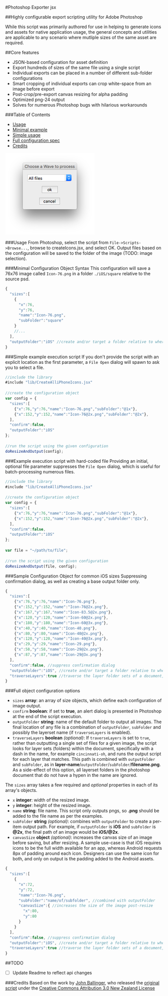 #Photoshop Exporter jsx

##Highly configurable export scripting utility for Adobe Photoshop

While this script was primarily authored for use in helping to generate icons and assets for native application usage, the general concepts and utilities are applicable to any scenario where mutliple sizes of the same asset are required.

##Core features
* JSON-based configuration for asset definition
* Export hundreds of sizes of the same file using a single script
* Individual exports can be placed in a number of different sub-folder configurations
* Smart cropping of individual exports can crop white-space from an image before export
* Post-crop/pre-export canvas resizing for alpha padding
* Optimized png-24 output
* Solves for numerous Photoshop bugs with hilarious workarounds


###Table of Contents
- [Usage](#usage)
- [Minimal example](#minimal-configuration-object-syntax)
- [Simple usage](#simple-example-execution-script)
- [Full configuration spec](#full-object-configuration-options)
- [Credits](#credits)

![Photoshop Dialog](documentation/images/interface.png)

###Usage
From Photoshop, select the script from `File->Scripts->Browse...`, browse to createIcons.jsx, and select OK. Output files based on the configuration will be saved to the folder of the image (TODO: image selection).

###Minimal Configuration Object Syntax
This configuration will save a 76x76 image called `Icon-76.png` in a folder `./iOS/square` relative to the source psd.
```javascript
{
  "sizes":[
    {
      "x":76,
      "y":76,
      "name":"Icon-76.png",
      "subFolder":"square"
    }
    //...
  ],
  "outputFolder":"iOS" //create and/or target a folder relative to where the .psd is located
}
```

###Simple example execution script
If you don't provide the script with an explicit location as the first parameter, a `File Open` dialog will spawn to ask you to select a file.
```javascript
//include the library
#include "lib/CreateAlliPhoneIcons.jsx"

//create the configuration object
var config = {
  "sizes":[
    {"x":76,"y":76,"name":"Icon-76.png","subFolder":"@1x"},
    {"x":152,"y":152,"name":"Icon-76@2x.png","subFolder":"@2x"},
  ],
  "confirm":false,
  "outputFolder":"iOS"
};

//run the script using the given configuration
doResizeAndOutput(config);
```

###Example execution script with hard-coded file
Providing an initial, optional file parameter suppresses the `File Open` dialog, which is useful for batch-processing numerous files.
```javascript
//include the library
#include "lib/CreateAlliPhoneIcons.jsx"

//create the configuration object
var config = {
  "sizes":[
    {"x":76,"y":76,"name":"Icon-76.png","subFolder":"@1x"},
    {"x":152,"y":152,"name":"Icon-76@2x.png","subFolder":"@2x"},
  ],
  "confirm":false,
  "outputFolder":"iOS"
};

var file = "~/path/to/file";

//run the script using the given configuration
doResizeAndOutput(file, config);
```

###Sample Configuration Object for common iOS sizes
Suppressing confirmation dialog, as well as creating a base output folder only.
```javascript
{
  "sizes":[
    {"x":76,"y":76,"name":"Icon-76.png"},
    {"x":152,"y":152,"name":"Icon-76@2x.png"},
    {"x":167,"y":167,"name":"Icon-83.5@2x.png"},
    {"x":120,"y":120,"name":"Icon-60@2x.png"},
    {"x":180,"y":180,"name":"Icon-60@3x.png"},
    {"x":40,"y":40,"name":"Icon-40.png"},
    {"x":80,"y":80,"name":"Icon-40@2x.png"},
    {"x":120,"y":120,"name":"Icon-40@3x.png"},
    {"x":29,"y":29,"name":"Icon-29.png"},
    {"x":58,"y":58,"name":"Icon-29@2x.png"},
    {"x":87,"y":87,"name":"Icon-29@3x.png"}
  ],
  "confirm":false, //suppress confirmation dialog
  "outputFolder":"iOS", //create and/or target a folder relative to where the .psd is located
  "traverseLayers":true //traverse the layer folder sets of a document, and output a set of files per layer set
}
```

###Full object configuration options
* `sizes` **array**: an array of size objects, which define each configuration of image output.
* `confirm` **boolean**: if set to **true**, an alert dialog is presented in Photoshop at the end of the script execution.
* `outputFolder` **string**: name of the default folder to output all images. The final location of any file is a combination of `outputFolder`, `subFolder` and possibly the layerset name (if `traverseLayers` is enabled).
* `traverseLayers` **boolean** _(optional)_: If `traverseLayers` is set to `true`, rather than outputting a single set of files for a given image, the script looks for layer sets (folders) within the document, specifically with a dash in the name, for example `cincinnati-oh`, and runs the output script for each layer that matches. This path is combined with `outputFolder` and `subFolder`, as in **layer-name**/`outputFolder`/`subFolder`/**filename.png**. As a side-effect of this option, all layerset folders in the photoshop document that do not have a hypen in the name are ignored.


The `sizes` array takes a few required and _optional_ properties in each of its array's objects.
* `x` **integer**: width of the resized image.
* `y` **integer**: height of the resized image.
* `name` **string**: file name. This script only outputs pngs, so **.png** should be added to the file name as per the examples.
* `subFolder` **string** _(optional)_: combines with `outputFolder` to create a per-item output path. For example, if `outputFolder` is **iOS** and `subFolder` is **@2x**, the final path of an image would be **iOS/@2x**.
* `canvasSize` **object** _(optional)_: increases the canvas size of an image before saving, but after resizing. A sample use-case is that iOS requires icons to be the full width available for an app, whereas Android requests 8px of padding around each icon. Designers can use the same icon for both, and only on output is the padding added to the Android assets.


```javascript
{
  "sizes":[
    {
      "x":72,
      "y":72,
      "name":"Icon-76.png",
      "subFolder":"name/of/subfolder", //combined with outputFolder
      "canvasSize":{ //increases the size of the image post-resize
        "x":80,
        "y":80
      }
    }
  ],
  "confirm":false, //suppress confirmation dialog
  "outputFolder":"iOS", //create and/or target a folder relative to where the .psd is located
  "traverseLayers":true //traverse the layer folder sets of a document, and output a set of files per layer set
}
```

##TODO
- [ ] Update Readme to reflect api changes

###Credits
Based on the work by [John Ballinger](https://twitter.com/sponno), who released the [original script](https://github.com/sponno/iPhone-Photoshop-JSX-Icon-Exporter) under the [Creative Commons Attribution 3.0 New Zealand License](http://creativecommons.org/licenses/by/3.0/nz/)

